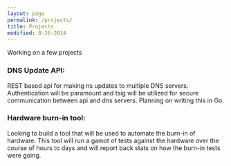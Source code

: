 ```yaml
---
layout: page
permalink: /projects/
title: Projects
modified: 8-26-2014
---
```


Working on a few projects

### DNS Update API:
REST based api for making ns updates to multiple DNS servers. Authentication will be paramount and tsig will be utilized for secure communication between api and dns servers. Planning on writing this in Go. 

### Hardware burn-in tool:
Looking to build a tool that will be used to automate the burn-in of hardware. This tool will run a gamot of tests against the hardware over the course of hours to days and will report back stats on how the burn-in tests were going. 

###   
